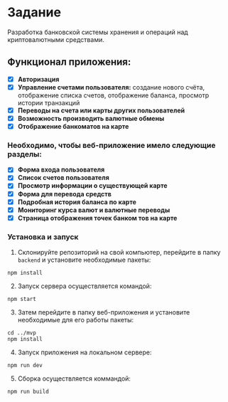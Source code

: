 # Задание

Разработка банковской системы хранения и операций над криптовалютными средствами.

## Функционал приложения:

*   [x] **Авторизация**
*   [x] **Управление счетами пользователя:** создание нового счёта, отображение списка  счетов, отображение баланса, просмотр истории транзакций
*   [x] **Переводы на счета или карты других пользователей**
*   [x] **Возможность производить валютные обмены**
*   [x] **Отображение банкоматов на карте**

### Необходимо, чтобы веб-приложение имело следующие разделы:
*   [x] **Форма входа пользователя**
*   [x] **Список счетов пользователя**
*   [x] **Просмотр информации о существующей карте**
*   [x] **Форма для перевода средств**
*   [x] **Подробная история баланса по карте**
*   [x] **Мониторинг курса валют и валютные переводы**
*   [x] **Страница отображения точек банком тов на карте**

### Установка и запуск

1.  Склонируйте репозиторий на свой компьютер, перейдите в папку `backend` и установите необходимые пакеты:
```shell
npm install
```

2.  Запуск сервера осуществляется командой:
```shell
npm start
```

3.  Затем перейдите в папку веб-приложения и установите необходимые для его работы пакеты:
```shell
cd ../mvp
npm install
```
4. Запуск приложения на локальном сервере:
```shell
npm run dev
```
5. Сборка осуществляется коммандой:
```shell
npm run build
```
